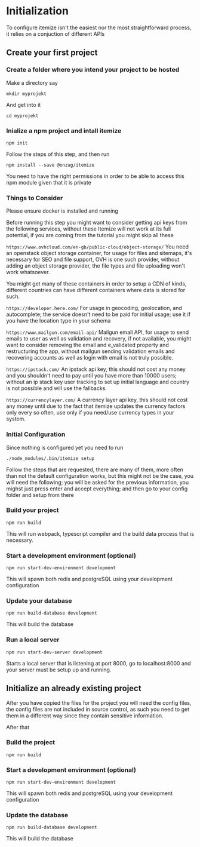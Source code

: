 # Initialization

To configure itemize isn't the easiest nor the most straightforward process, it relies on a conjuction of different APIs

## Create your first project

### Create a folder where you intend your project to be hosted

Make a directory say

`mkdir myprojekt`

And get into it

`cd myprojekt`

### Inialize a npm project and intall itemize

`npm init`

Follow the steps of this step, and then run

`npm install --save @onzag/itemize`

You need to have the right permissions in order to be able to access this npm module given that it is private

### Things to Consider

Please ensure docker is installed and running

Before running this step you might want to consider getting api keys from the following services, without these Itemize will not work at its full potential, if you are coming from the tutorial you might skip all these

`https://www.ovhcloud.com/en-gb/public-cloud/object-storage/` You need an openstack object storage container, for usage for files and sitemaps, it's necessary for SEO and file support, OVH is one such provider, without adding an object storage provider, the file types and file uploading won't work whatsoever.

You might get many of these containers in order to setup a CDN of kinds, different countries can have different containers where data is stored for such.

`https://developer.here.com/` For usage in geocoding, geolocation, and autocomplete; the service doesn't need to be paid for initial usage; use it if you have the location type in your schema

`https://www.mailgun.com/email-api/` Mailgun email API, for usage to send emails to user as well as validation and recovery, if not available, you might want to consider removing the email and e_validated property and restructuring the app, without mailgun sending validation emails and recovering accounts as well as login with email is not truly possible.

`https://ipstack.com/` An ipstack api key, this should not cost any money and you shouldn't need to pay until you have more than 10000 users; without an ip stack key user tracking to set up initial language and country is not possible and will use the fallbacks.

`https://currencylayer.com/` A currency layer api key, this should not cost any money until due to the fact that itemize updates the currency factors only every so often, use only if you need/use currency types in your system.

### Initial Configuration

Since nothing is configured yet you need to run

`./node_modules/.bin/itemize setup`

Follow the steps that are requested, there are many of them, more often than not the default configuration works, but this might not be the case, you will need the following; you will be asked for the previous information, you mighst just press enter and accept everything; and then go to your config folder and setup from there

### Build your project

`npm run build`

This will run webpack, typescript compiler and the build data process that is necessary.

### Start a development environment (optional)

`npm run start-dev-environment development`

This will spawn both redis and postgreSQL using your development configuration

### Update your database

`npm run build-database development`

This will build the database

### Run a local server

`npm run start-dev-server development`

Starts a local server that is listening at port 8000, go to localhost:8000 and your server must be setup up and running.

## Initialize an already existing project

After you have copied the files for the project you will need the config files, the config files are not included in source control, as such you need to get them in a different way since they contain sensitive information.

After that

### Build the project

`npm run build`

### Start a development environment (optional)

`npm run start-dev-environment development`

This will spawn both redis and postgreSQL using your development configuration

### Update the database

`npm run build-database development`

This will build the database